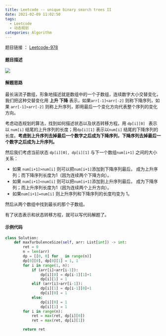 ```yaml
---
title: Leetcode -- unique binary search trees II
date: 2021-02-09 11:02:50
tags:
  - Leetcode
  - 动态规划
categories: Algorithm
---
```


题目链接 ： [Leetcode-978](https://leetcode-cn.com/problems/longest-turbulent-subarray/)

<!--more-->

#### 题目描述

![](https://gitee.com/MyTypora/typorapic/raw/master/20210209110647.png)

#### 解题思路

最长湍流子数组，形象地描述就是数组中的一个子数组，连续数字大小交替变化，我们把这种交替变化用 **上升 下降** 表示，如果`arr[-1]<arr[-2]` 则称下降序列，如果 `arr[-1]>arr[-2]` 则称上升序列，即用最后一个变化方向代表整个序列的变化方向。

考虑动态规划的算法，找到如何描述状态以及状态转移方程。用 `dp[i][0] ` 表示以 `num[i]` 结尾的上升序列的长度；用`dp[i][1]`  表示以`num[i]` 结尾的下降序列的长度。**考虑到上升序列去掉最后一个数字之后成为下降序列，下降序列去掉最后一个数字之后成为上升序列。**

然后我们考虑当前状态 `dp[i][0], dp[i][1]` 与下一个数组`num[i+1]` 之间的大小关系：

- 如果 `num[i+1]>num[i]` 则可以把`num[i+1]`添加到下降序列最后， 成为上升序列；而下降序列长度为1（因为连续两个下降方向）。
- 如果 `num[i+1]<num[i]` 则可以把`num[i+1]`添加到上升序列最后， 成为下降序列；而上升序列长度为1（因为连续两个上升方向）。
- 如果`num[i+1]=num[i]` 则上升序列和下降序列的长度均变为 1。

然后从两个数组中找到最长的那个子数组。

有了状态表示和状态转移方程，就可以写代码解题了。

#### 示例代码

```python 
class Solution:
    def maxTurbulenceSize(self, arr: List[int]) -> int:
        ret = 0
        n = len(arr)
        dp = [[0, 0] for _ in range(n)]
        dp[0][0], dp[0][1] = 1, 1
        for i in range(1, n):
            if (arr[i]<arr[i-1]):
                dp[i][0] = dp[i-1][1]+1
                dp[i][1] = 1
            elif (arr[i]>arr[i-1]):
                dp[i][1] = dp[i-1][0]+1
                dp[i][0] = 1
            else:
                dp[i][0] = 1
                dp[i][1] = 1
        for i in range(n):
            ret = max(ret, dp[i][0])
            ret = max(ret, dp[i][1])

        return ret
```

